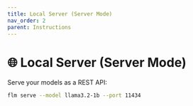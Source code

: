 ```yaml
---
title: Local Server (Server Mode)
nav_order: 2
parent: Instructions
---
```


# 🌐 Local Server (Server Mode)

Serve your models as a REST API:

```bash
flm serve --model llama3.2-1b --port 11434
```
